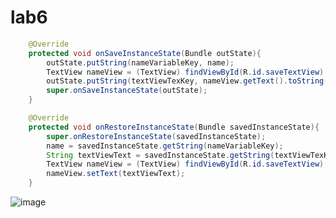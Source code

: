 # lab6

```java
    @Override
    protected void onSaveInstanceState(Bundle outState){
        outState.putString(nameVariableKey, name);
        TextView nameView = (TextView) findViewById(R.id.saveTextView);
        outState.putString(textViewTexKey, nameView.getText().toString());
        super.onSaveInstanceState(outState);
    }

    @Override
    protected void onRestoreInstanceState(Bundle savedInstanceState){
        super.onRestoreInstanceState(savedInstanceState);
        name = savedInstanceState.getString(nameVariableKey);
        String textViewText = savedInstanceState.getString(textViewTexKey);
        TextView nameView = (TextView) findViewById(R.id.saveTextView);
        nameView.setText(textViewText);
    }
```

![image](https://user-images.githubusercontent.com/73265636/142571656-7e7d03a8-636a-4b74-8b33-a36a7a565c35.png)
